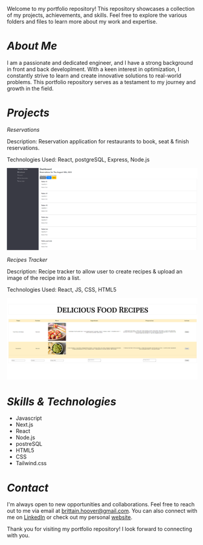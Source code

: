 Welcome to my portfolio repository! This repository showcases a collection of my projects, achievements, and skills. Feel free to explore the various folders and files to learn more about my work and expertise.

# **_About Me_**

I am a passionate and dedicated engineer, and I have a strong background in front and back developlment. With a keen interest in optimization, I constantly strive to learn and create innovative solutions to real-world problems. This portfolio repository serves as a testament to my journey and growth in the field.


# **_Projects_**

_Reservations_

Description: Reservation application for restaurants to book, seat & finish reservations.

Technologies Used: React, postgreSQL, Express, Node.js

![Home Screen](./public/restaurant_home_screen.PNG "HomeScreen View")

_Recipes Tracker_

Description: Recipe tracker to allow user to create recipes & upload an image of the recipe into a list.

Technologies Used: React, JS, CSS, HTML5

![Recipe Tracker](./public/recipes.PNG "Recipes Landing Screen")


# **_Skills & Technologies_**

- Javascript
- Next.js
- React
- Node.js
- postreSQL
- HTML5
- CSS
- Tailwind.css

# **_Contact_**

I'm always open to new opportunities and collaborations. Feel free to reach out to me via email at brittain.hoover@gmail.com. You can also connect with me on [LinkedIn](https://www.linkedin.com/in/steven-britt-hoover/) or check out my personal [website](https://britthoover.netlify.app/).

Thank you for visiting my portfolio repository! I look forward to connecting with you.
